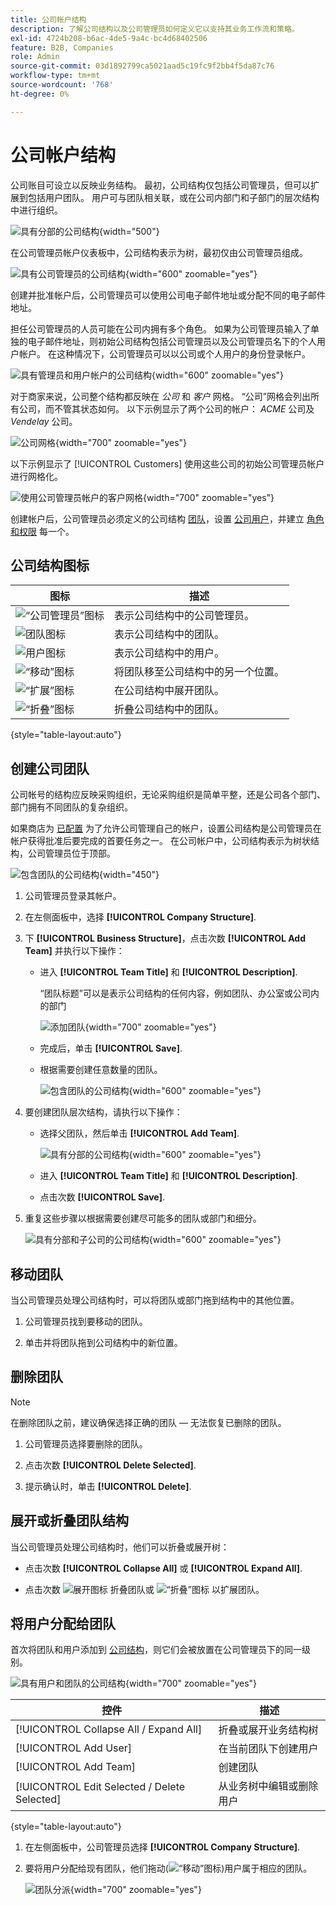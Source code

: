 ```yaml
---
title: 公司帐户结构
description: 了解公司结构以及公司管理员如何定义它以支持其业务工作流和策略。
exl-id: 4724b208-b6ac-4de5-9a4c-bc4d68402506
feature: B2B, Companies
role: Admin
source-git-commit: 03d1892799ca5021aad5c19fc9f2bb4f5da87c76
workflow-type: tm+mt
source-wordcount: '768'
ht-degree: 0%

---
```


# 公司帐户结构

公司账目可设立以反映业务结构。 最初，公司结构仅包括公司管理员，但可以扩展到包括用户团队。 用户可与团队相关联，或在公司内部门和子部门的层次结构中进行组织。

![具有分部的公司结构](./assets/company-structure-diagram.svg){width="500"}

在公司管理员帐户仪表板中，公司结构表示为树，最初仅由公司管理员组成。

![具有公司管理员的公司结构](./assets/company-structure-tree-admin.png){width="600" zoomable="yes"}

创建并批准帐户后，公司管理员可以使用公司电子邮件地址或分配不同的电子邮件地址。

担任公司管理员的人员可能在公司内拥有多个角色。 如果为公司管理员输入了单独的电子邮件地址，则初始公司结构包括公司管理员以及公司管理员名下的个人用户帐户。 在这种情况下，公司管理员可以以公司或个人用户的身份登录帐户。

![具有管理员和用户帐户的公司结构](./assets/company-structure-tree-admin-user.png){width="600" zoomable="yes"}

对于商家来说，公司整个结构都反映在 _公司_ 和 _客户_ 网格。 “公司”网格会列出所有公司，而不管其状态如何。 以下示例显示了两个公司的帐户： _ACME_ 公司及 _Vendelay_ 公司。

![公司网格](./assets/companies-grid.png){width="700" zoomable="yes"}

以下示例显示了 [!UICONTROL Customers] 使用这些公司的初始公司管理员帐户进行网格化。

![使用公司管理员帐户的客户网格](./assets/company-admin-user-account.png){width="700" zoomable="yes"}

创建帐户后，公司管理员必须定义的公司结构 [团队](account-company-structure.md)，设置 [公司用户](account-company-users.md)，并建立 [角色和权限](account-company-roles-permissions.md) 每一个。

## 公司结构图标

| 图标 | 描述 |
| ---- | ----------------- |
| ![“公司管理员”图标](./assets/company-icon-admin.png) | 表示公司结构中的公司管理员。 |
| ![团队图标](./assets/company-icon-team.png) | 表示公司结构中的团队。 |
| ![用户图标](./assets/company-icon-user.png) | 表示公司结构中的用户。 |
| ![“移动”图标](./assets/company-icon-move.png) | 将团队移至公司结构中的另一个位置。 |
| ![“扩展”图标](./assets/company-icon-expand.png) | 在公司结构中展开团队。 |
| ![“折叠”图标](./assets/company-icon-collapse.png) | 折叠公司结构中的团队。 |

{style="table-layout:auto"}

## 创建公司团队

公司帐号的结构应反映采购组织，无论采购组织是简单平整，还是公司各个部门、部门拥有不同团队的复杂组织。

如果商店为 [已配置](enable-basic-features.md) 为了允许公司管理自己的帐户，设置公司结构是公司管理员在帐户获得批准后要完成的首要任务之一。 在公司帐户中，公司结构表示为树状结构，公司管理员位于顶部。

![包含团队的公司结构](./assets/company-structure-teams-diagram.svg){width="450"}

1. 公司管理员登录其帐户。

1. 在左侧面板中，选择 **[!UICONTROL Company Structure]**.

1. 下 **[!UICONTROL Business Structure]**，点击次数 **[!UICONTROL Add Team]** 并执行以下操作：

   - 进入 **[!UICONTROL Team Title]** 和 **[!UICONTROL Description]**.

     “团队标题”可以是表示公司结构的任何内容，例如团队、办公室或公司内的部门

     ![添加团队](./assets/company-structure-add-team.png){width="700" zoomable="yes"}

   - 完成后，单击 **[!UICONTROL Save]**.

   - 根据需要创建任意数量的团队。

     ![包含团队的公司结构](./assets/company-structure-teams.png){width="600" zoomable="yes"}

1. 要创建团队层次结构，请执行以下操作：

   - 选择父团队，然后单击 **[!UICONTROL Add Team]**.

     ![具有分部的公司结构](./assets/company-structure-northwest-division.png){width="600" zoomable="yes"}

   - 进入 **[!UICONTROL Team Title]** 和 **[!UICONTROL Description]**.

   - 点击次数 **[!UICONTROL Save]**.

1. 重复这些步骤以根据需要创建尽可能多的团队或部门和细分。

   ![具有分部和子公司的公司结构](./assets/company-structure-divisions.png){width="600" zoomable="yes"}

## 移动团队

当公司管理员处理公司结构时，可以将团队或部门拖到结构中的其他位置。

1. 公司管理员找到要移动的团队。

1. 单击并将团队拖到公司结构中的新位置。

## 删除团队

>[!NOTE]
>
>在删除团队之前，建议确保选择正确的团队 — 无法恢复已删除的团队。

1. 公司管理员选择要删除的团队。

1. 点击次数 **[!UICONTROL Delete Selected]**.

1. 提示确认时，单击 **[!UICONTROL Delete]**.

## 展开或折叠团队结构

当公司管理员处理公司结构时，他们可以折叠或展开树：

- 点击次数 **[!UICONTROL Collapse All]** 或 **[!UICONTROL Expand All]**.

- 点击次数 ![展开图标](../assets/icon-display-collapse.png) 折叠团队或 ![“折叠”图标](../assets/icon-display-expand.png) 以扩展团队。

## 将用户分配给团队

首次将团队和用户添加到 [公司结构](account-company-structure.md)，则它们会被放置在公司管理员下的同一级别。

![具有用户和团队的公司结构](./assets/company-users-added.png){width="700" zoomable="yes"}

| 控件 | 描述 |
|--- |--- |
| [!UICONTROL Collapse All / Expand All] | 折叠或展开业务结构树 |
| [!UICONTROL Add User] | 在当前团队下创建用户 |
| [!UICONTROL Add Team] | 创建团队 |
| [!UICONTROL Edit Selected / Delete Selected] | 从业务树中编辑或删除用户 |

{style="table-layout:auto"}

1. 在左侧面板中，公司管理员选择 **[!UICONTROL Company Structure]**.

1. 要将用户分配给现有团队，他们拖动(![“移动”图标](../assets/icon-move.png))用户属于相应的团队。

   ![团队分派](./assets/company-structure-teams-users-assigned.png){width="700" zoomable="yes"}

